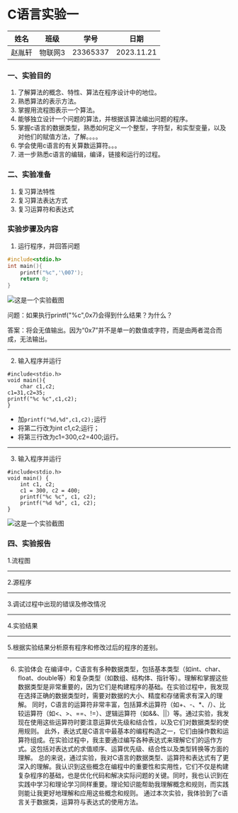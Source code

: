 # C语言实验一

姓名|班级|学号|日期
---|---|---|---
赵胤轩|物联网3|23365337|2023.11.21

### 一、实验目的

1. 了解算法的概念、特性、算法在程序设计中的地位。
2. 熟悉算法的表示方法。
3. 掌握用流程图表示一个算法。
4. 能够独立设计一个问题的算法，并根据该算法编出问题的程序。
5. 掌握c语言的数据类型，熟悉如何定义一个整型，字符型，和实型变量，以及对他们的赋值方法，了解。。。。
6. 学会使用c语言的有关算数运算符。。。
7. 进一步熟悉c语言的编辑，编译，链接和运行的过程。

### 二、实验准备
1. 复习算法特性
2. 复习算法表达方式
3. 复习运算符和表达式

### 实验步骤及内容

1. 运行程序，并回答问题
```C
#include<stdio.h>
int main(){
    printf("%c",'\007');
    return 0;
}
 ```
![这是一个实验截图]([https://github.com/sweet-lover/C-1/blob/main/5%7BY5(3T26PEA)%5D%60%5BT%7DO%5D4K7.png])


 问题：如果执行printf("%c",0x7)会得到什么结果？为什么？
 
 答案：将会无值输出。因为“0x7”并不是单一的数值或字符，而是由两者混合而成，无法输出。

 ****

 2. 输入程序并运行
```
#include<stdio.h>
void main(){
    char c1,c2;
c1=31,c2=35;
printf("%c %c",c1,c2);
}
```

- 加`printf("%d,%d",c1,c2);`运行
- 将第二行改为int c1,c2;运行；
- 将第三行改为c1=300,c2=400;运行。

-----

3. 输入程序并运行
```
#include<stdio.h>
void main() {
    int c1, c2;
    c1 = 300, c2 = 400;
    printf("%c %c", c1, c2);
    printf("%d %d", c1, c2);
}
```
![这是一个实验截图]([tupian/响铃.png])
### 四、实验报告
1.流程图
***
2.源程序
***
3.调试过程中出现的错误及修改情况
***
4.实验结果
***
5.根据实验结果分析原有程序和修改过后的程序的差别。
***
6. 实验体会
在编译中，C语言有多种数据类型，包括基本类型（如int、char、float、double等）和复杂类型（如数组、结构体、指针等）。理解和掌握这些数据类型是非常重要的，因为它们是构建程序的基础。在实验过程中，我发现在选择正确的数据类型时，需要对数据的大小、精度和存储需求有深入的理解。
同时，C语言的运算符非常丰富，包括算术运算符（如+、-、*、/）、比较运算符（如<、>、==、!=）、逻辑运算符（如&&、||）等。通过实验，我发现在使用这些运算符时要注意运算优先级和结合性，以及它们对数据类型的使用规则。
此外，表达式是C语言中最基本的编程构造之一，它们由操作数和运算符组成。在实验过程中，我主要通过编写各种表达式来理解它们的运作方式。这包括对表达式的求值顺序、运算优先级、结合性以及类型转换等方面的理解。
总的来说，通过实验，我对C语言的数据类型、运算符和表达式有了更深入的理解。我认识到这些概念在编程中的重要性和实用性，它们不仅是构建复杂程序的基础，也是优化代码和解决实际问题的关键。同时，我也认识到在实践中学习和理论学习同样重要。理论知识能帮助我理解概念和规则，而实践则能让我更好地理解和应用这些概念和规则。
通过本次实验，我体验到了c语言关于数据类，运算符与表达式的使用方法。
